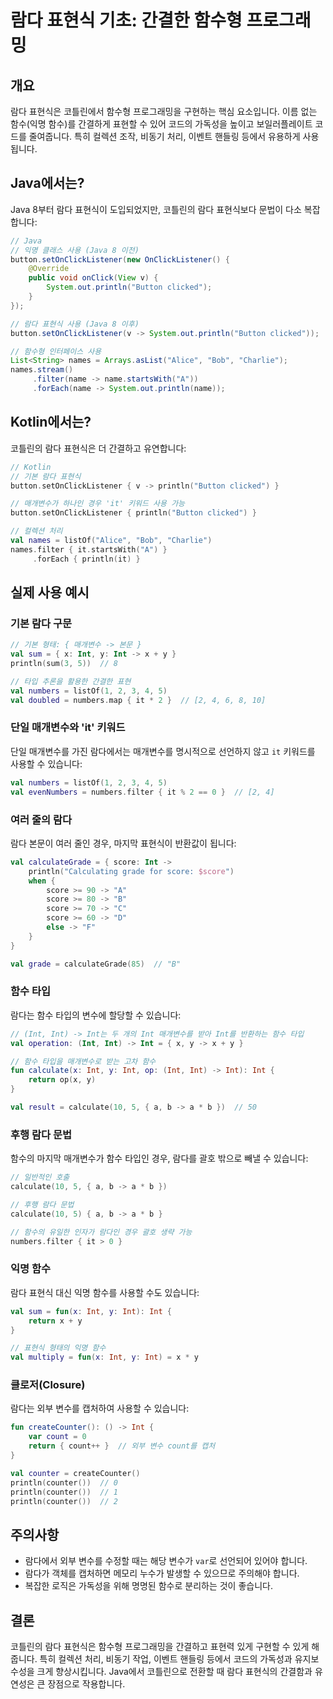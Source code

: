 # 람다 표현식 기초: 간결한 함수형 프로그래밍

## 개요
람다 표현식은 코틀린에서 함수형 프로그래밍을 구현하는 핵심 요소입니다. 이름 없는 함수(익명 함수)를 간결하게 표현할 수 있어 코드의 가독성을 높이고 보일러플레이트 코드를 줄여줍니다. 특히 컬렉션 조작, 비동기 처리, 이벤트 핸들링 등에서 유용하게 사용됩니다.

## Java에서는?
Java 8부터 람다 표현식이 도입되었지만, 코틀린의 람다 표현식보다 문법이 다소 복잡합니다:

```java
// Java
// 익명 클래스 사용 (Java 8 이전)
button.setOnClickListener(new OnClickListener() {
    @Override
    public void onClick(View v) {
        System.out.println("Button clicked");
    }
});

// 람다 표현식 사용 (Java 8 이후)
button.setOnClickListener(v -> System.out.println("Button clicked"));

// 함수형 인터페이스 사용
List<String> names = Arrays.asList("Alice", "Bob", "Charlie");
names.stream()
     .filter(name -> name.startsWith("A"))
     .forEach(name -> System.out.println(name));
```

## Kotlin에서는?
코틀린의 람다 표현식은 더 간결하고 유연합니다:

```kotlin
// Kotlin
// 기본 람다 표현식
button.setOnClickListener { v -> println("Button clicked") }

// 매개변수가 하나인 경우 'it' 키워드 사용 가능
button.setOnClickListener { println("Button clicked") }

// 컬렉션 처리
val names = listOf("Alice", "Bob", "Charlie")
names.filter { it.startsWith("A") }
     .forEach { println(it) }
```

## 실제 사용 예시

### 기본 람다 구문
```kotlin
// 기본 형태: { 매개변수 -> 본문 }
val sum = { x: Int, y: Int -> x + y }
println(sum(3, 5))  // 8

// 타입 추론을 활용한 간결한 표현
val numbers = listOf(1, 2, 3, 4, 5)
val doubled = numbers.map { it * 2 }  // [2, 4, 6, 8, 10]
```

### 단일 매개변수와 'it' 키워드
단일 매개변수를 가진 람다에서는 매개변수를 명시적으로 선언하지 않고 `it` 키워드를 사용할 수 있습니다:

```kotlin
val numbers = listOf(1, 2, 3, 4, 5)
val evenNumbers = numbers.filter { it % 2 == 0 }  // [2, 4]
```

### 여러 줄의 람다
람다 본문이 여러 줄인 경우, 마지막 표현식이 반환값이 됩니다:

```kotlin
val calculateGrade = { score: Int ->
    println("Calculating grade for score: $score")
    when {
        score >= 90 -> "A"
        score >= 80 -> "B"
        score >= 70 -> "C"
        score >= 60 -> "D"
        else -> "F"
    }
}

val grade = calculateGrade(85)  // "B"
```

### 함수 타입
람다는 함수 타입의 변수에 할당할 수 있습니다:

```kotlin
// (Int, Int) -> Int는 두 개의 Int 매개변수를 받아 Int를 반환하는 함수 타입
val operation: (Int, Int) -> Int = { x, y -> x + y }

// 함수 타입을 매개변수로 받는 고차 함수
fun calculate(x: Int, y: Int, op: (Int, Int) -> Int): Int {
    return op(x, y)
}

val result = calculate(10, 5, { a, b -> a * b })  // 50
```

### 후행 람다 문법
함수의 마지막 매개변수가 함수 타입인 경우, 람다를 괄호 밖으로 빼낼 수 있습니다:

```kotlin
// 일반적인 호출
calculate(10, 5, { a, b -> a * b })

// 후행 람다 문법
calculate(10, 5) { a, b -> a * b }

// 함수의 유일한 인자가 람다인 경우 괄호 생략 가능
numbers.filter { it > 0 }
```

### 익명 함수
람다 표현식 대신 익명 함수를 사용할 수도 있습니다:

```kotlin
val sum = fun(x: Int, y: Int): Int {
    return x + y
}

// 표현식 형태의 익명 함수
val multiply = fun(x: Int, y: Int) = x * y
```

### 클로저(Closure)
람다는 외부 변수를 캡처하여 사용할 수 있습니다:

```kotlin
fun createCounter(): () -> Int {
    var count = 0
    return { count++ }  // 외부 변수 count를 캡처
}

val counter = createCounter()
println(counter())  // 0
println(counter())  // 1
println(counter())  // 2
```

## 주의사항
- 람다에서 외부 변수를 수정할 때는 해당 변수가 `var`로 선언되어 있어야 합니다.
- 람다가 객체를 캡처하면 메모리 누수가 발생할 수 있으므로 주의해야 합니다.
- 복잡한 로직은 가독성을 위해 명명된 함수로 분리하는 것이 좋습니다.

## 결론
코틀린의 람다 표현식은 함수형 프로그래밍을 간결하고 표현력 있게 구현할 수 있게 해줍니다. 특히 컬렉션 처리, 비동기 작업, 이벤트 핸들링 등에서 코드의 가독성과 유지보수성을 크게 향상시킵니다. Java에서 코틀린으로 전환할 때 람다 표현식의 간결함과 유연성은 큰 장점으로 작용합니다.
